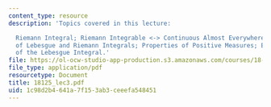```yaml
---
content_type: resource
description: 'Topics covered in this lecture:

  Riemann Integral; Riemann Integrable <-> Continuous Almost Everywhere; Comparison
  of Lebesgue and Riemann Integrals; Properties of Positive Measures; Elementary Properties
  of the Lebesgue Integral.'
file: https://ol-ocw-studio-app-production.s3.amazonaws.com/courses/18-125-measure-and-integration-fall-2003/1c98d2b4641a7f153ab3ceeefa548451_18125_lec3.pdf
file_type: application/pdf
resourcetype: Document
title: 18125_lec3.pdf
uid: 1c98d2b4-641a-7f15-3ab3-ceeefa548451
---
```


